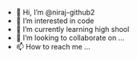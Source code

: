 - 👋 Hi, I’m @niraj-github2
- 👀 I’m interested in code
- 🌱 I’m currently learning high shool
- 💞️ I’m looking to collaborate on ...
- 📫 How to reach me ...

<!---
niraj-github2/niraj-github2 is a ✨ special ✨ repository because its `README.md` (this file) appears on your GitHub profile.
You can click the Preview link to take a look at your changes.
--->
